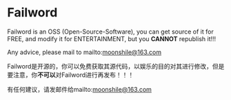 Failword
========

Failword is an OSS (Open-Source-Software), you can get source of it for FREE, and modify it for ENTERTAINMENT, but you **CANNOT** republish it!!!

Any advice, please mail to mailto:moonshile@163.com

Failword是开源的，你可以免费获取其源代码，以娱乐的目的对其进行修改，但是要注意，你**不可以**对Failword进行再发布！！！

有任何建议，请发邮件给mailto:moonshile@163.com
